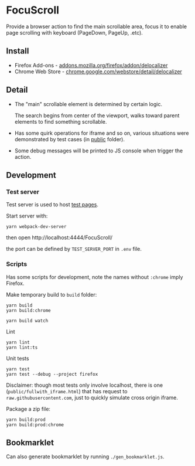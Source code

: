 FocuScroll
==========

Provide a browser action to find the main scrollable area,
focus it to enable page scrolling with keyboard (PageDown, PageUp, .etc).


Install
-------

- Firefox Add-ons - [addons.mozilla.org/firefox/addon/delocalizer](https://addons.mozilla.org/firefox/addon/focuscroll/)
- Chrome Web Store - [chrome.google.com/webstore/detail/delocalizer](https://chrome.google.com/webstore/detail/focuscroll/jebflmhcpmdcelkmjkklapnebmafeelm)


Detail
------

- The "main" scrollable element is determined by certain logic.

  The search begins from center of the viewport, walks toward parent elements
  to find something scrollable.

- Has some quirk operations for iframe and so on, various situations were
  demonstrated by test cases (in [public](public/) folder).

- Some debug messages will be printed to JS console when trigger the action.


Development
-----------

### Test server

Test server is used to host [test pages](public/).

Start server with:

    yarn webpack-dev-server

then open http://localhost:4444/FocuScroll/

the port can be defined by `TEST_SERVER_PORT` in `.env` file.



### Scripts

Has some scripts for development, note the names without `:chrome` imply Firefox.

Make temporary build to `build` folder:

    yarn build
    yarn build:chrome

    yarn build watch

Lint

    yarn lint
    yarn lint:ts

Unit tests

    yarn test
    yarn test --debug --project firefox

  Disclaimer: though most tests only involve localhost, there is one (`public/fullwith_iframe.html`) that has request to `raw.githubusercontent.com`, just to quickly simulate cross origin iframe.

Package a zip file:

    yarn build:prod
    yarn build:prod:chrome


Bookmarklet
-----------

Can also generate bookmarklet by running `./gen_bookmarklet.js`.


